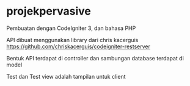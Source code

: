 # projekpervasive

Pembuatan dengan CodeIgniter 3, dan bahasa PHP

API dibuat menggunakan library dari chris kacerguis https://github.com/chriskacerguis/codeigniter-restserver

Bentuk API terdapat di controller dan sambungan database terdapat di model

Test dan Test view adalah tampilan untuk client
